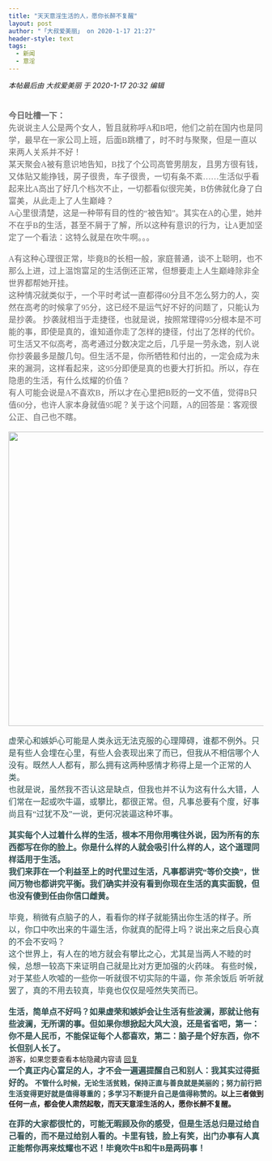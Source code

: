 ```yaml
---
title: "天天意淫生活的人，愿你长醉不复醒"
layout: post
author: "「大叔爱美丽」 on 2020-1-17 21:27"
header-style: text
tags:
  - 新闻
  - 意淫
---
```


<head>
 <script type="text/javascript">replyreload += ',' + 5995834;</script>
</head>
<body>
 <i class="pstatus"> 本帖最后由 大叔爱美丽 于 2020-1-17 20:32 编辑 </i>
 <br> 
 <br> 
 <font size="3"><font color="#696969"><br> <strong><font face="黑体">今日吐槽一下：</font></strong></font></font> 
 <div align="left"> 
  <font face="黑体"><font size="3"><font color="#696969">先说说主人公是两个女人，暂且就称呼A和B吧，他们之前在国内也是同学，最早在一家公司上班，后面B跳槽了，时不时与聚聚，但是一直以来两人关系并不好！</font></font></font> 
 </div> 
 <div align="left"> 
  <font face="黑体"><font size="3"><font color="#696969"> </font></font></font> 
 </div> 
 <div align="left"> 
  <font face="黑体"><font size="3"><font color="#696969">某天聚会A被有意识地告知，B找了个公司高管男朋友，且男方很有钱，又体贴又能挣钱，房子很贵，车子很贵，一切有条不紊……生活似乎看起来比A高出了好几个档次不止，一切都看似很完美，B仿佛就化身了白富美，从此走上了人生巅峰？</font></font></font> 
 </div> 
 <div align="left"> 
  <font face="黑体"><font size="3"><font color="#696969"> </font></font></font> 
 </div> 
 <div align="left"> 
  <font face="黑体"><font size="3"><font color="#696969">A心里很清楚，这是一种带有目的性的“被告知”。其实在A的心里，她并不在乎B的生活，甚至不屑于了解，所以这种有意识的行为，让A更加坚定了一个看法：这特么就是在吹牛啊。。。</font></font></font> 
 </div> 
 <div align="left"> 
  <font face="黑体"><font size="3"><font color="#696969"><br> </font></font></font> 
 </div> 
 <div align="left"> 
  <font face="黑体"><font size="3"><font color="#696969"> </font></font></font> 
 </div> 
 <div align="left"> 
  <font face="黑体"><font size="3"><font color="#696969">A有这种心理很正常，毕竟B的长相一般，家庭普通，谈不上聪明，也不那么上进，过上温饱富足的生活倒还正常，但想要走上人生巅峰除非全世界都帮她开挂。</font></font></font> 
 </div> 
 <div align="left"> 
  <font face="黑体"><font size="3"><font color="#696969"> </font></font></font> 
 </div> 
 <div align="left"> 
  <font face="黑体"><font size="3"><font color="#696969">这种情况就类似于，一个平时考试一直都得60分且不怎么努力的人，突然在高考的时候拿了95分，这已经不是运气好不好的问题了，只能认为是抄袭。</font></font></font> 
  <font color="#696969"><font face="黑体"><font size="3">抄袭就相当于走捷径，也就是说，按照常理得95分根本是不可能的事，即使是真的，谁知道你走了怎样的捷径，付出了怎样的代价。</font></font></font> 
  <font color="#696969"><font face="黑体"><font size="3">可生活又不似高考，高考通过分数决定之后，几乎是一劳永逸，别人说你抄袭最多是酸几句。但生活不是，你所牺牲和付出的，一定会成为未来的漏洞，这样看起来，这95分即便是真的也要大打折扣。所以，存在隐患的生活，有什么炫耀的价值？</font></font></font> 
 </div> 
 <div align="left"> 
  <font face="黑体"><font size="3"><font color="#696969"> </font></font></font> 
 </div> 
 <div align="left"> 
  <font face="黑体"><font size="3"><font color="#696969">有人可能会说是A不喜欢B，所以才在心里把B贬的一文不值，觉得B只值60分，也许人家本身就值95呢？关于这个问题，A的回答是：客观很公正、自己也不瞎。</font></font></font> 
 </div> 
 <div align="left"> 
  <font face="微软雅黑"><font size="3"><font color="#696969"><br> </font></font></font> 
 </div> 
 <div align="left"> 
  <ignore_js_op> 
   <img aid="1328059" src="https://bbs.boniu123.cc/data/attachment/forum/202001/17/195500jmj3o36v21km8v32.jpg" zoomfile="data/attachment/forum/202001/17/195500jmj3o36v21km8v32.jpg" file="data/attachment/forum/202001/17/195500jmj3o36v21km8v32.jpg" width="580" inpost="1"> 
   <div class="tip tip_4 aimg_tip" id="aimg_1328059_menu" style="position: absolute; display: none" disautofocus="true"> 
    <div class="xs0"> 
     <p><strong>261caf51f3deb48fad651fbffc1f3a292cf578ad.jpg</strong> <em class="xg1">(60.17 KB, 下载次数: 0)</em></p> 
     <p> <a href="forum.php?mod=attachment&amp;aid=MTMyODA1OXw0MzhmNjg0YXwxNTc5MjY3ODAwfDB8NTUyNTUw&amp;nothumb=yes" target="_blank">下载附件</a> &nbsp;<a href="javascript:;" onclick="showWindow(this.id, this.getAttribute('url'), 'get', 0);" id="savephoto_1328059" url="home.php?mod=spacecp&amp;ac=album&amp;op=saveforumphoto&amp;aid=1328059&amp;handlekey=savephoto_1328059">保存到相册</a> </p> 
     <p class="xg1 y"><span title="2020-1-17 19:55">1&nbsp;小时前</span> 上传</p> 
    </div> 
    <div class="tip_horn"></div> 
   </div> 
  </ignore_js_op> 
 </div> 
 <div align="left"> 
  <font face="微软雅黑"><font size="3"><font color="#696969"> </font></font></font> 
 </div> 
 <div align="center"> 
  <font face="微软雅黑"><br> </font> 
 </div> 
 <div align="left"> 
  <font face="微软雅黑"><font size="3"><font color="#696969"> </font></font></font> 
 </div> 
 <div align="left"> 
  <font face="微软雅黑"><font size="3"><font color="#2f4f4f">虚荣心和嫉妒心可能是人类永远无法克服的心理障碍，谁都不例外。只是有些人会埋在心里，有些人会表现出来了而已，但我从不相信哪个人没有。既然人人都有，那么拥有这两种感情才称得上是一个正常的人类。</font></font></font> 
 </div> 
 <div align="left"> 
  <font color="#2f4f4f"><font face="微软雅黑"><font size="3">也就是说，虽然我不否认这是缺点，但我也并不认为这有什么大错，人们常在一起或吹牛逼，或攀比，都很正常。但，凡事总要有个度，好事尚且有“过犹不及”一说，更何况装逼这种坏事。</font></font></font> 
 </div> 
 <div align="left"> 
  <font face="微软雅黑"><font size="3"><font color="#2f4f4f"><br> </font></font></font> 
 </div> 
 <div align="left"> 
  <font face="微软雅黑"><font size="3"><font color="#2f4f4f"> </font></font></font> 
 </div> 
 <div align="left"> 
  <font face="微软雅黑"><font size="3"><font color="#2f4f4f"><strong>其实每个人过着什么样的生活，根本不用你用嘴往外说，因为所有的东西都写在你的脸上。你是什么样的人就会吸引什么样的人，这个道理同样适用于生活。</strong></font></font></font> 
 </div> 
 <div align="left"> 
  <font face="微软雅黑"><font size="3"><font color="#2f4f4f"><strong>我们来菲在一个利益至上的时代里过生活，凡事都讲究“等价交换”，世间万物也都讲究平衡。我们确实并没有看到你现在生活的真实面貌，但也没有傻到任由你信口雌黄。</strong></font></font></font> 
 </div> 
 <div align="left"> 
  <font face="微软雅黑"><font size="3"><font color="#2f4f4f"><br> </font></font></font> 
 </div> 
 <div align="left"> 
  <font face="微软雅黑"><font size="3"><font color="#2f4f4f"> </font></font></font> 
 </div> 
 <div align="left"> 
  <font face="微软雅黑"><font size="3"><font color="#2f4f4f">毕竟，稍微有点脑子的人，看看你的样子就能猜出你生活的样子。所以，你口中吹出来的牛逼生活，你就真的配得上吗？说出来之后良心真的不会不安吗？</font></font></font> 
 </div> 
 <div align="left"> 
  <font face="微软雅黑"><font size="3"><font color="#2f4f4f"> </font></font></font> 
 </div> 
 <div align="left"> 
  <font face="微软雅黑"><font size="3"><font color="#2f4f4f">这个世界上，有人在的地方就会有攀比之心，尤其是当两人不睦的时候，总想一较高下来证明自己就是比对方更加强的火药味。</font></font></font> 
  <font face="微软雅黑"><font size="3"><font color="#2f4f4f">有些时候，对于某些人吹嘘的一些你一听就很不切实际的牛逼，你</font></font></font> 
  <font color="#2f4f4f"><font face="微软雅黑"><font size="3">茶余饭后</font></font></font> 
  <font color="#2f4f4f"><font face="微软雅黑"><font size="3">听听就罢了，真的不用去较真，毕竟也仅仅是哑然失笑而已。</font></font></font> 
 </div> 
 <div align="left"> 
  <font face="微软雅黑"><font size="3"><font color="#2f4f4f"><br> </font></font></font> 
 </div> 
 <div align="left"> 
  <font face="微软雅黑"><font size="3"><font color="#2f4f4f"><strong>生活，简单点不好吗？如果虚荣和嫉妒会让生活有些波澜，那就让他有些波澜，无所谓的事。但如果你想掀起大风大浪，还是省省吧，第一：你不是人民币，不能保证每个人都喜欢，第二：脑子是个好东西，你不长但别人长了。</strong></font></font></font> 
 </div> 
 <div align="left"> 
  <div class="locked">
    游客，如果您要查看本帖隐藏内容请 
   <a href="forum.php?mod=post&amp;action=reply&amp;fid=2&amp;tid=552550" onclick="showWindow('reply', this.href)">回复</a> 
  </div> 
 </div> 
 <div align="left"> 
  <font face="微软雅黑"><font size="3"><font color="#2f4f4f"><strong>一个真正内心富足的人，才不会一遍遍提醒自己和别人：我其实过得挺好的。</strong></font></font></font> 
  <strong><font color="#2f4f4f">不管什么时候，无论生活贫贱，保持正直与善良就是美丽的；努力前行把生活变得更好就是值得尊重的；多学习不断提升自己是值得称赞的。</font>以上三者做到任何一点，都会使人肃然起敬，而天天意淫生活的人，愿你长醉不复醒。</strong> 
 </div>
 <br> 
 <div align="left"> 
  <font face="微软雅黑"><font size="3"><font color="#2f4f4f"><strong>在菲的大家都很忙的，可能无暇顾及你的感受，但是生活总归是过给自己看的，而不是过给别人看的。卡里有钱，脸上有笑，出门办事有人真正能帮你再来炫耀也不迟！毕竟吹牛B和牛B是两码事！</strong></font></font></font> 
 </div>
 <br> 
 <br> 
 <br> 
 <br> 
 <br>
</body>


